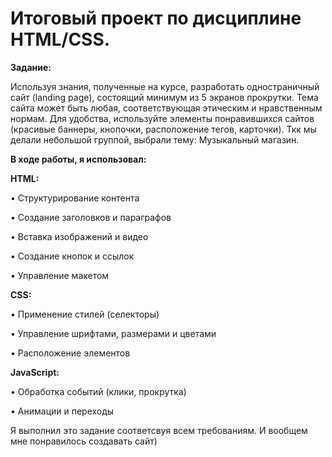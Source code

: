 # **Итоговый проект по дисциплине  HTML/CSS.**


**Задание:**

Используя знания, полученные на курсе, разработать одностраничный сайт (landing page), состоящий минимум из 5 экранов прокрутки.
Тема сайта может быть любая, соответствующая этическим и нравственным нормам.
Для удобства, используйте элементы понравившихся сайтов (красивые баннеры, кнопочки, расположение тегов, карточки).
Ткк мы делали небольшой группой, выбрали тему: Музыкальный магазин.


**В ходе работы, я использовал:**

**HTML:**

•  Структурирование контента 

•  Создание заголовков и параграфов 

• Вставка изображений и видео 

• Создание кнопок и ссылок 

•  Управление макетом 


**CSS:**

• Применение стилей (селекторы)

• Управление шрифтами, размерами и цветами

• Расположение элементов 


**JavaScript:**

• Обработка событий (клики, прокрутка)

• Анимации и переходы


Я выполнил это задание соответсвуя всем требованиям. И вообщем мне понравилось создавать сайт)
